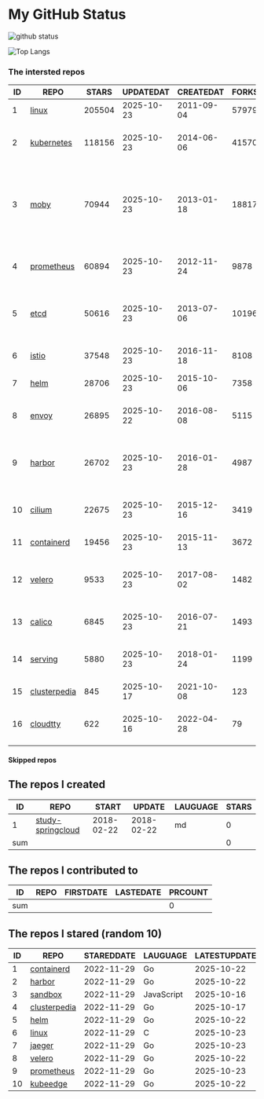# My GitHub Status

<img src="https://github-readme-stats-1.yihong0618.vercel.app/api?username=daoqingniu&show_icons=true&&&hide_title=true&count_private=true" alt="github status" />

![Top Langs](https://github-readme-stats-1.yihong0618.vercel.app/api/top-langs/?username=daoqingniu&layout=compact)

<!--START_SECTION:github_repos-->
### The intersted repos
| ID |                              REPO                               | STARS  | UPDATEDAT  | CREATEDAT  | FORKSCOUNT |                                                DESCRIPTIONS                                                |
|----|-----------------------------------------------------------------|--------|------------|------------|------------|------------------------------------------------------------------------------------------------------------|
|  1 | [linux](https://github.com/torvalds/linux)                      | 205504 | 2025-10-23 | 2011-09-04 |      57979 | Linux kernel source tree                                                                                   |
|  2 | [kubernetes](https://github.com/kubernetes/kubernetes)          | 118156 | 2025-10-23 | 2014-06-06 |      41570 | Production-Grade Container Scheduling and Management                                                       |
|  3 | [moby](https://github.com/moby/moby)                            |  70944 | 2025-10-23 | 2013-01-18 |      18817 | The Moby Project - a collaborative project for the container ecosystem to assemble container-based systems |
|  4 | [prometheus](https://github.com/prometheus/prometheus)          |  60894 | 2025-10-23 | 2012-11-24 |       9878 | The Prometheus monitoring system and time series database.                                                 |
|  5 | [etcd](https://github.com/etcd-io/etcd)                         |  50616 | 2025-10-23 | 2013-07-06 |      10196 | Distributed reliable key-value store for the most critical data of a distributed system                    |
|  6 | [istio](https://github.com/istio/istio)                         |  37548 | 2025-10-23 | 2016-11-18 |       8108 | Connect, secure, control, and observe services.                                                            |
|  7 | [helm](https://github.com/helm/helm)                            |  28706 | 2025-10-23 | 2015-10-06 |       7358 | The Kubernetes Package Manager                                                                             |
|  8 | [envoy](https://github.com/envoyproxy/envoy)                    |  26895 | 2025-10-22 | 2016-08-08 |       5115 | Cloud-native high-performance edge/middle/service proxy                                                    |
|  9 | [harbor](https://github.com/goharbor/harbor)                    |  26702 | 2025-10-23 | 2016-01-28 |       4987 | An open source trusted cloud native registry project that stores, signs, and scans content.                |
| 10 | [cilium](https://github.com/cilium/cilium)                      |  22675 | 2025-10-23 | 2015-12-16 |       3419 | eBPF-based Networking, Security, and Observability                                                         |
| 11 | [containerd](https://github.com/containerd/containerd)          |  19456 | 2025-10-23 | 2015-11-13 |       3672 | An open and reliable container runtime                                                                     |
| 12 | [velero](https://github.com/vmware-tanzu/velero)                |   9533 | 2025-10-23 | 2017-08-02 |       1482 | Backup and migrate Kubernetes applications and their persistent volumes                                    |
| 13 | [calico](https://github.com/projectcalico/calico)               |   6845 | 2025-10-23 | 2016-07-21 |       1493 | Cloud native networking and network security                                                               |
| 14 | [serving](https://github.com/knative/serving)                   |   5880 | 2025-10-23 | 2018-01-24 |       1199 | Kubernetes-based, scale-to-zero, request-driven compute                                                    |
| 15 | [clusterpedia](https://github.com/clusterpedia-io/clusterpedia) |    845 | 2025-10-17 | 2021-10-08 |        123 | The Encyclopedia of Kubernetes clusters                                                                    |
| 16 | [cloudtty](https://github.com/cloudtty/cloudtty)                |    622 | 2025-10-16 | 2022-04-28 |         79 | A Friendly Kubernetes CloudShell (Web Terminal) !                                                          |



#### Skipped repos
<!--END_SECTION:github_repos-->

<!--START_SECTION:my_github-->
## The repos I created
| ID  |                                 REPO                                 |   START    |   UPDATE   | LAUGUAGE | STARS |
|-----|----------------------------------------------------------------------|------------|------------|----------|-------|
|   1 | [study-springcloud](https://github.com/daoqingniu/study-springcloud) | 2018-02-22 | 2018-02-22 | md       |     0 |
| sum |                                                                      |            |            |          |     0 |

## The repos I contributed to
| ID  | REPO | FIRSTDATE | LASTEDATE | PRCOUNT |
|-----|------|-----------|-----------|---------|
| sum |      |           |           |       0 |

## The repos I stared (random 10)
| ID |                              REPO                               | STAREDDATE |  LAUGUAGE  | LATESTUPDATE |
|----|-----------------------------------------------------------------|------------|------------|--------------|
|  1 | [containerd](https://github.com/containerd/containerd)          | 2022-11-29 | Go         | 2025-10-22   |
|  2 | [harbor](https://github.com/goharbor/harbor)                    | 2022-11-29 | Go         | 2025-10-22   |
|  3 | [sandbox](https://github.com/cncf/sandbox)                      | 2022-11-29 | JavaScript | 2025-10-16   |
|  4 | [clusterpedia](https://github.com/clusterpedia-io/clusterpedia) | 2022-11-29 | Go         | 2025-10-17   |
|  5 | [helm](https://github.com/helm/helm)                            | 2022-11-29 | Go         | 2025-10-22   |
|  6 | [linux](https://github.com/torvalds/linux)                      | 2022-11-29 | C          | 2025-10-23   |
|  7 | [jaeger](https://github.com/jaegertracing/jaeger)               | 2022-11-29 | Go         | 2025-10-23   |
|  8 | [velero](https://github.com/vmware-tanzu/velero)                | 2022-11-29 | Go         | 2025-10-22   |
|  9 | [prometheus](https://github.com/prometheus/prometheus)          | 2022-11-29 | Go         | 2025-10-23   |
| 10 | [kubeedge](https://github.com/kubeedge/kubeedge)                | 2022-11-29 | Go         | 2025-10-22   |

<!--END_SECTION:my_github-->
